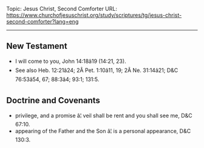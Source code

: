 Topic: Jesus Christ, Second Comforter
URL: https://www.churchofjesuschrist.org/study/scriptures/tg/jesus-christ-second-comforter?lang=eng

---

## New Testament

- I will come to you, John 14:18â19 (14:21, 23).
- See also Heb. 12:21â24; 2Â Pet. 1:10â11, 19; 2Â Ne. 31:14â21; D&C 76:53â54, 67; 88:3â4; 93:1; 131:5.

## Doctrine and Covenants

- privilege, and a promise â¦ veil shall be rent and you shall see me, D&C 67:10.
- appearing of the Father and the Son â¦ is a personal appearance, D&C 130:3.

